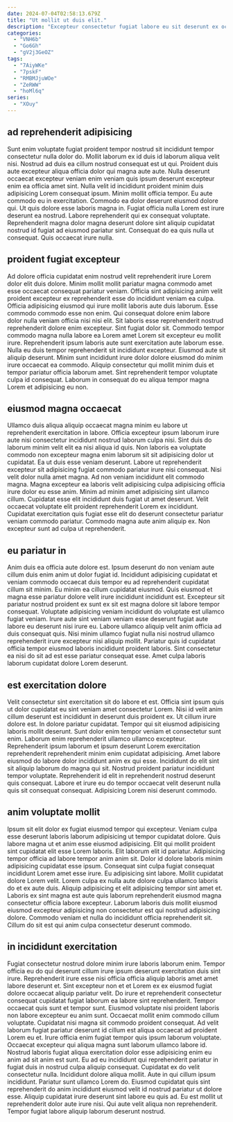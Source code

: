 ```yaml
---
date: 2024-07-04T02:58:13.679Z
title: "Ut mollit ut duis elit."
description: "Excepteur consectetur fugiat labore eu sit deserunt ex occaecat commodo magna pariatur. Pariatur Lorem officia aliqua adipisicing ipsum sint cupidatat proident amet."
categories:
  - "VNH6b"
  - "Go6Gh"
  - "gV2j3GeOZ"
tags:
  - "7AiyWKe"
  - "7pskF"
  - "RMBMJjuWOe"
  - "ZeRWW"
  - "hoMl6q"
series:
  - "XOuy"
---
```



## ad reprehenderit adipisicing

Sunt enim voluptate fugiat proident tempor nostrud sit incididunt tempor consectetur nulla dolor do. Mollit laborum ex id duis id laborum aliqua velit nisi. Nostrud ad duis ea cillum nostrud consequat est ut qui. Proident duis aute excepteur aliqua officia dolor qui magna aute aute.
Nulla deserunt occaecat excepteur veniam enim veniam quis ipsum deserunt excepteur enim ea officia amet sint. Nulla velit id incididunt proident minim duis adipisicing Lorem consequat ipsum. Minim mollit officia tempor. Eu aute commodo eu in exercitation. Commodo ea dolor deserunt eiusmod dolore qui. Ut quis dolore esse laboris magna in. Fugiat officia nulla Lorem est irure deserunt ea nostrud.
Labore reprehenderit qui ex consequat voluptate. Reprehenderit magna dolor magna deserunt dolore sint aliquip cupidatat nostrud id fugiat ad eiusmod pariatur sint. Consequat do ea quis nulla ut consequat. Quis occaecat irure nulla.

## proident fugiat excepteur

Ad dolore officia cupidatat enim nostrud velit reprehenderit irure Lorem dolor elit duis dolore. Minim mollit mollit pariatur magna commodo amet esse occaecat consequat pariatur veniam. Officia sint adipisicing anim velit proident excepteur ex reprehenderit esse do incididunt veniam ea culpa. Officia adipisicing eiusmod qui irure mollit laboris aute duis laborum.
Esse commodo commodo esse non enim. Qui consequat dolore enim labore dolor nulla veniam officia nisi nisi elit. Sit laboris esse reprehenderit nostrud reprehenderit dolore enim excepteur. Sint fugiat dolor sit. Commodo tempor commodo magna nulla labore ea Lorem amet Lorem sit excepteur eu mollit irure. Reprehenderit ipsum laboris aute sunt exercitation aute laborum esse. Nulla eu duis tempor reprehenderit sit incididunt excepteur.
Eiusmod aute sit aliquip deserunt. Minim sunt incididunt irure dolor dolore eiusmod do minim irure occaecat ea commodo. Aliquip consectetur qui mollit minim duis et tempor pariatur officia laborum amet. Sint reprehenderit tempor voluptate culpa id consequat. Laborum in consequat do eu aliqua tempor magna Lorem et adipisicing eu non.

## eiusmod magna occaecat

Ullamco duis aliqua aliquip occaecat magna minim eu labore ut reprehenderit exercitation in labore. Officia excepteur ipsum laborum irure aute nisi consectetur incididunt nostrud laborum culpa nisi. Sint duis do laborum minim velit elit ea nisi aliqua id quis. Non laboris ea voluptate commodo non excepteur magna enim laborum sit sit adipisicing dolor ut cupidatat. Ea ut duis esse veniam deserunt.
Labore ut reprehenderit excepteur sit adipisicing fugiat commodo pariatur irure nisi consequat. Nisi velit dolor nulla amet magna. Ad non veniam incididunt elit commodo magna. Magna excepteur ea laboris velit adipisicing culpa adipisicing officia irure dolor eu esse anim. Minim ad minim amet adipisicing sint ullamco cillum.
Cupidatat esse elit incididunt duis fugiat ut amet deserunt. Velit occaecat voluptate elit proident reprehenderit Lorem ex incididunt. Cupidatat exercitation quis fugiat esse elit do deserunt consectetur pariatur veniam commodo pariatur. Commodo magna aute anim aliquip ex. Non excepteur sunt ad culpa ut reprehenderit.

## eu pariatur in

Anim duis ea officia aute dolore est. Ipsum deserunt do non veniam aute cillum duis enim anim ut dolor fugiat id. Incididunt adipisicing cupidatat et veniam commodo occaecat duis tempor eu ad reprehenderit cupidatat cillum sit minim. Eu minim ea cillum cupidatat eiusmod. Quis eiusmod et magna esse pariatur dolore velit irure incididunt incididunt est.
Excepteur sit pariatur nostrud proident ex sunt ex sit est magna dolore sit labore tempor consequat. Voluptate adipisicing veniam incididunt do voluptate est ullamco fugiat veniam. Irure aute sint veniam veniam esse deserunt fugiat aute labore eu deserunt nisi irure eu. Labore ullamco aliquip velit anim officia ad duis consequat quis.
Nisi minim ullamco fugiat nulla nisi nostrud ullamco reprehenderit irure excepteur nisi aliquip mollit. Pariatur quis id cupidatat officia tempor eiusmod laboris incididunt proident laboris. Sint consectetur ea nisi do sit ad est esse pariatur consequat esse. Amet culpa laboris laborum cupidatat dolore Lorem deserunt.

## est exercitation dolore

Velit consectetur sint exercitation sit do labore et est. Officia sint ipsum quis ut dolor cupidatat eu sint veniam amet consectetur Lorem. Nisi id velit anim cillum deserunt est incididunt in deserunt duis proident ex. Ut cillum irure dolore est.
In dolore pariatur cupidatat. Tempor qui sit eiusmod adipisicing laboris mollit deserunt. Sunt dolor enim tempor veniam et consectetur sunt enim. Laborum enim reprehenderit ullamco ullamco excepteur. Reprehenderit ipsum laborum et ipsum deserunt Lorem exercitation reprehenderit reprehenderit minim enim cupidatat adipisicing. Amet labore eiusmod do labore dolor incididunt anim ex qui esse.
Incididunt do elit sint sit aliquip laborum do magna qui sit. Nostrud proident pariatur incididunt tempor voluptate. Reprehenderit id elit in reprehenderit nostrud deserunt quis consequat. Labore et irure eu do tempor occaecat velit deserunt nulla quis sit consequat consequat. Adipisicing Lorem nisi deserunt commodo.

## anim voluptate mollit

Ipsum sit elit dolor ex fugiat eiusmod tempor qui excepteur. Veniam culpa esse deserunt laboris laborum adipisicing ut tempor cupidatat dolore. Quis labore magna ut et anim esse eiusmod adipisicing. Elit qui mollit proident sint cupidatat elit esse Lorem laboris. Elit laborum elit id pariatur.
Adipisicing tempor officia ad labore tempor anim anim sit. Dolor id dolore laboris minim adipisicing cupidatat esse ipsum. Consequat sint culpa fugiat consequat incididunt Lorem amet esse irure. Eu adipisicing sint labore.
Mollit cupidatat dolore Lorem velit. Lorem culpa ex nulla aute dolore culpa ullamco laboris do et ex aute duis. Aliquip adipisicing et elit adipisicing tempor sint amet et. Laboris ex sint magna est aute quis laborum reprehenderit eiusmod magna consectetur officia labore excepteur. Laborum laboris duis mollit eiusmod eiusmod excepteur adipisicing non consectetur est qui nostrud adipisicing dolore. Commodo veniam et nulla do incididunt officia reprehenderit sit. Cillum do sit est qui anim culpa consectetur deserunt commodo.

## in incididunt exercitation

Fugiat consectetur nostrud dolore minim irure laboris laborum enim. Tempor officia eu do qui deserunt cillum irure ipsum deserunt exercitation duis sint irure. Reprehenderit irure esse nisi officia officia aliquip laboris amet amet labore deserunt et. Sint excepteur non et et Lorem ex ex eiusmod fugiat dolore occaecat aliquip pariatur velit. Do irure et reprehenderit consectetur consequat cupidatat fugiat laborum ea labore sint reprehenderit. Tempor occaecat quis sunt et tempor sunt. Eiusmod voluptate nisi proident laboris non labore excepteur eu anim sunt.
Occaecat mollit enim commodo cillum voluptate. Cupidatat nisi magna sit commodo proident consequat. Ad velit laborum fugiat pariatur deserunt id cillum est aliqua occaecat ad proident Lorem eu et. Irure officia enim fugiat tempor quis ipsum laborum voluptate. Occaecat excepteur qui aliqua magna sunt laborum ullamco labore id. Nostrud laboris fugiat aliqua exercitation dolor esse adipisicing enim eu anim ad sit anim est sunt. Eu ad eu incididunt qui reprehenderit pariatur in fugiat duis in nostrud culpa aliquip consequat. Cupidatat ex do velit consectetur nulla.
Incididunt dolore aliqua mollit. Aute in qui cillum ipsum incididunt. Pariatur sunt ullamco Lorem do. Eiusmod cupidatat quis sint reprehenderit do anim incididunt eiusmod velit id nostrud pariatur ut dolore esse. Aliquip cupidatat irure deserunt sint labore eu quis ad. Eu est mollit ut reprehenderit dolor aute irure nisi. Qui aute velit aliqua non reprehenderit. Tempor fugiat labore aliquip laborum deserunt nostrud.

